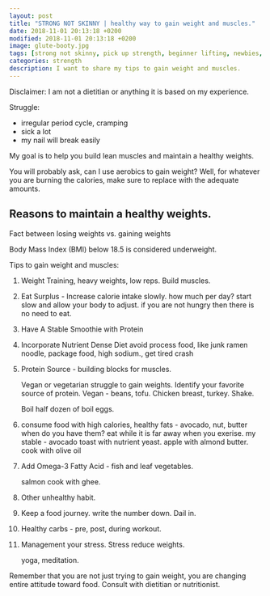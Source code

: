 ```yaml
---
layout: post
title: "STRONG NOT SKINNY | healthy way to gain weight and muscles."
date: 2018-11-01 20:13:18 +0200
modified: 2018-11-01 20:13:18 +0200
image: glute-booty.jpg
tags: [strong not skinny, pick up strength, beginner lifting, newbies, beginner guide to strength training, weightlifting, powerlifting, bodybuilding, fitness journey, nutrition, lifting life, lifting program, lifting tips, how to become weightlifter, complete guide to strength training, resistance training, performance coach, beginner guide, how to start a fit lifestyle, health & fitness, how to squat, bench, deadlift]
categories: strength
description: I want to share my tips to gain weight and muscles. 
---
```


Disclaimer: I am not a dietitian or anything it is based on my experience.

Struggle:

- irregular period cycle, cramping
- sick a lot
- my nail will break easily

My goal is to help you build lean muscles and maintain a healthy weights.

You will probably ask, can I use aerobics to gain weight? Well, for whatever you are burning the calories,
make sure to replace with the adequate amounts.

Reasons to maintain a healthy weights.
- 

Fact between losing weights vs. gaining weights

Body Mass Index (BMI) below 18.5 is considered underweight.

Tips to gain weight and muscles:

1. Weight Training, heavy weights, low reps. Build muscles.

2. Eat Surplus - Increase calorie intake slowly.
	how much per day?
	start slow and allow your body to adjust.
	if you are not hungry then there is no need to eat.

3. Have A Stable Smoothie with Protein

4. Incorporate Nutrient Dense Diet
	avoid process food, like junk ramen noodle, package food, 
	high sodium., get tired crash

5. Protein Source - building blocks for muscles. 

	Vegan or vegetarian struggle to gain weights.
	Identify your favorite source of protein. Vegan - beans, tofu.
	Chicken breast, turkey.
	Shake.

	Boil half dozen of boil eggs.


6. consume food with high calories, healthy fats - avocado, nut, butter
	when do you have them?
	eat while it is far away when you exerise.
	my stable - avocado toast with nutrient yeast.
	apple with almond butter.
	cook with olive oil

7. Add Omega-3 Fatty Acid - fish and leaf vegetables.
	
	salmon cook with ghee.

8. Other unhealthy habit. 

9. Keep a food journey. write the number down. Dail in.

9. Healthy carbs - pre, post, during workout. 

10. Management your stress. Stress reduce weights.

	yoga, meditation.


Remember that you are not just trying to gain weight,  you are changing entire attitude toward food.
Consult with dietitian or nutritionist. 


